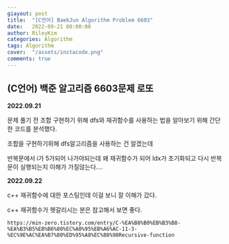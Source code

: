 ```yaml
---
giayout: post
title:  "[C언어] BaekJun Algorithm Problem 6603"
date:   2022-09-21 00:00:00
author: RileyKim
categories: Algorithm
tags: Algorithm
cover:  "/assets/instacode.png"
comments: true
---
```








## (C언어) 백준 알고리즘 6603문제 로또 



**2022.09.21**

문제 풀기 전 조합 구현하기 위해 dfs와 재귀함수를 사용하는 법을 알아보기 위해 간단한 코드를 분석했다.

조합을 구현하기위해 dfs알고리즘을 사용하는 건 알겠는데

반복문에서 i가 5가되어 나가야되는데 왜 재귀함수가 되어 Idx가 초기화되고 다시 반복문이 실행되는지 이해가 가질않는다....



**2022.09.22**

c++ 재귀함수에 대한 포스팅인데 이걸 보니 잘 이해가 갔다.

c++ 재귀함수가 헷갈리시는 분은 참고해서 보면 좋다.

```https://min-zero.tistory.com/entry/C-%EA%B8%B0%EB%B3%B8-%EA%B3%B5%EB%B6%80%EC%A0%95%EB%A6%AC-11-3-%EC%9E%AC%EA%B7%80%ED%95%A8%EC%88%98Recursive-function```





<script src="https://gist.github.com/RileyKim/00d49a653d5a77c10d6e4ff5fafe8f43.js"></script>
